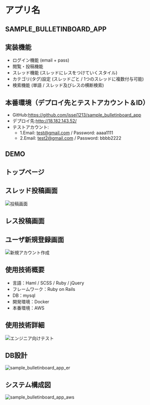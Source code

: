 # アプリ名
## SAMPLE_BULLETINBOARD_APP

## 実装機能
  * ログイン機能 (email + pass)
  * 閲覧・投稿機能
  * スレッド機能 (スレッドにレスをつけていくスタイル)
  * カテゴリ(タグ)設定 (スレッドごと / 1つのスレッドに複数付与可能)
  * 検索機能 (単語 / スレッド及びレスの横断検索)

## 本番環境（デプロイ先とテストアカウント＆ID）
- GitHub:https://github.com/issei1213/sample_bulletinboard_app
- デプロイ先:http://18.182.143.52/
- テストアカウント:
  - 1.Email: test@gmail.com / Password: aaaa1111
  - 2.Email: test2@gmail.com / Password: bbbb2222

## DEMO
## トップページ


## スレッド投稿画面
![投稿画面](https://user-images.githubusercontent.com/59830008/85945969-2ec58000-b97c-11ea-8444-7bd638f63c69.jpg)

## レス投稿画面

## ユーザ新規登録画面
![新規アカウント作成](https://user-images.githubusercontent.com/59830008/85945894-ad6ded80-b97b-11ea-8297-ea9a4ea75027.jpg)

## 使用技術概要
  - 言語：Haml / SCSS / Ruby / jQuery
  - フレームワーク：Ruby on Rails
  - DB：mysql
  - 開発環境：Docker
  - 本番環境：AWS

## 使用技術詳細
![エンジニア向けテスト](https://user-images.githubusercontent.com/59830008/85945656-371cbb80-b97a-11ea-95bf-00d58c16cf0c.jpg)

## DB設計
![sample_bulletinboard_app_er](https://user-images.githubusercontent.com/59830008/85945515-4bac8400-b979-11ea-950b-075a4ae38cf0.jpg)


## システム構成図
![sample_bulletinboard_app_aws](https://user-images.githubusercontent.com/59830008/85945521-56ffaf80-b979-11ea-893f-1fd608563e45.jpg)

